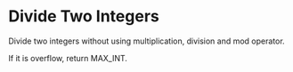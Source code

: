 # Divide Two Integers

Divide two integers without using multiplication, division and mod operator.  

If it is overflow, return MAX_INT.  





